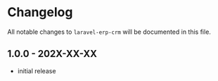 # Changelog

All notable changes to `laravel-erp-crm` will be documented in this file.

## 1.0.0 - 202X-XX-XX

- initial release
